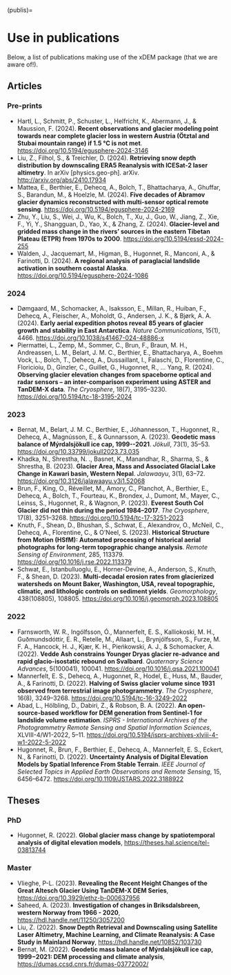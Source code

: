 (publis)=

# Use in publications

Below, a list of publications making use of the xDEM package (that we are aware of!).

## Articles

### Pre-prints

- Hartl, L., Schmitt, P., Schuster, L., Helfricht, K., Abermann, J., & Maussion, F. (2024). **Recent observations and glacier modeling point towards near complete glacier loss in western Austria (Ötztal and Stubai mountain range) if 1.5 °C is not met**. <https://doi.org/10.5194/egusphere-2024-3146>
- Liu, Z., Filhol, S., & Treichler, D. (2024). **Retrieving snow depth distribution by downscaling ERA5 Reanalysis with ICESat-2 laser altimetry**. In arXiv [physics.geo-ph]. arXiv. <http://arxiv.org/abs/2410.17934>
- Mattea, E., Berthier, E., Dehecq, A., Bolch, T., Bhattacharya, A., Ghuffar, S., Barandun, M., & Hoelzle, M. (2024). **Five decades of Abramov glacier dynamics reconstructed with multi-sensor optical remote sensing**. <https://doi.org/10.5194/egusphere-2024-2169>
- Zhu, Y., Liu, S., Wei, J., Wu, K., Bolch, T., Xu, J., Guo, W., Jiang, Z., Xie, F., Yi, Y., Shangguan, D., Yao, X., & Zhang, Z. (2024). **Glacier-level and gridded mass change in the rivers’ sources in the eastern Tibetan Plateau (ETPR) from 1970s to 2000**. <https://doi.org/10.5194/essd-2024-255>
- Walden, J., Jacquemart, M., Higman, B., Hugonnet, R., Manconi, A., & Farinotti, D. (2024). **A regional analysis of paraglacial landslide activation in southern coastal Alaska**. <https://doi.org/10.5194/egusphere-2024-1086>

### 2024

- Dømgaard, M., Schomacker, A., Isaksson, E., Millan, R., Huiban, F., Dehecq, A., Fleischer, A., Moholdt, G., Andersen, J. K., & Bjørk, A. A. (2024). **Early aerial expedition photos reveal 85 years of glacier growth and stability in East Antarctica**. *Nature Communications*, 15(1), 4466. <https://doi.org/10.1038/s41467-024-48886-x>
- Piermattei, L., Zemp, M., Sommer, C., Brun, F., Braun, M. H., Andreassen, L. M., Belart, J. M. C., Berthier, E., Bhattacharya, A., Boehm Vock, L., Bolch, T., Dehecq, A., Dussaillant, I., Falaschi, D., Florentine, C., Floricioiu, D., Ginzler, C., Guillet, G., Hugonnet, R., … Yang, R. (2024). **Observing glacier elevation changes from spaceborne optical and radar sensors – an inter-comparison experiment using ASTER and TanDEM-X data**. *The Cryosphere*, 18(7), 3195–3230. <https://doi.org/10.5194/tc-18-3195-2024>

### 2023

- Bernat, M., Belart, J. M. C., Berthier, E., Jóhannesson, T., Hugonnet, R., Dehecq, A., Magnússon, E., & Gunnarsson, A. (2023). **Geodetic mass balance of Mýrdalsjökull ice cap, 1999--2021**. *Jökull*, 73(1), 35–53. <https://doi.org/10.33799/jokull2023.73.035>
- Khadka, N., Shrestha, N. ., Basnet, K., Manandhar, R., Sharma, S., & Shrestha, B. (2023). **Glacier Area, Mass and Associated Glacial Lake Change in Kawari basin, Western Nepal**. *Jalawaayu*, 3(1), 63–72. <https://doi.org/10.3126/jalawaayu.v3i1.52068>
- Brun, F., King, O., Réveillet, M., Amory, C., Planchot, A., Berthier, E., Dehecq, A., Bolch, T., Fourteau, K., Brondex, J., Dumont, M., Mayer, C., Leinss, S., Hugonnet, R., & Wagnon, P. (2023). **Everest South Col Glacier did not thin during the period 1984–2017**. *The Cryosphere*, 17(8), 3251–3268. <https://doi.org/10.5194/tc-17-3251-2023>
- Knuth, F., Shean, D., Bhushan, S., Schwat, E., Alexandrov, O., McNeil, C., Dehecq, A., Florentine, C., & O’Neel, S. (2023). **Historical Structure from Motion (HSfM): Automated processing of historical aerial photographs for long-term topographic change analysis**. *Remote Sensing of Environment*, 285, 113379. <https://doi.org/10.1016/j.rse.2022.113379>
- Schwat, E., Istanbulluoglu, E., Horner-Devine, A., Anderson, S., Knuth, F., & Shean, D. (2023). **Multi-decadal erosion rates from glacierized watersheds on Mount Baker, Washington, USA, reveal topographic, climatic, and lithologic controls on sediment yields**. *Geomorphology*, 438(108805), 108805. <https://doi.org/10.1016/j.geomorph.2023.108805>

### 2022

- Farnsworth, W. R., Ingólfsson, Ó., Mannerfelt, E. S., Kalliokoski, M. H., Guðmundsdóttir, E. R., Retelle, M., Allaart, L., Brynjólfsson, S., Furze, M. F. A., Hancock, H. J., Kjær, K. H., Pieńkowski, A. J., & Schomacker, A. (2022). **Vedde Ash constrains Younger Dryas glacier re-advance and rapid glacio-isostatic rebound on Svalbard**. *Quaternary Science Advances*, 5(100041), 100041. <https://doi.org/10.1016/j.qsa.2021.100041>
- Mannerfelt, E. S., Dehecq, A., Hugonnet, R., Hodel, E., Huss, M., Bauder, A., & Farinotti, D. (2022). **Halving of Swiss glacier volume since 1931 observed from terrestrial image photogrammetry**. *The Cryosphere*, 16(8), 3249–3268. <https://doi.org/10.5194/tc-16-3249-2022>
- Abad, L., Hölbling, D., Dabiri, Z., & Robson, B. A. (2022). **An open-source-based workflow for DEM generation from Sentinel-1 for landslide volume estimation**. *ISPRS - International Archives of the Photogrammetry Remote Sensing and Spatial Information Sciences*, XLVIII-4/W1-2022, 5–11. <https://doi.org/10.5194/isprs-archives-xlviii-4-w1-2022-5-2022>
- Hugonnet, R., Brun, F., Berthier, E., Dehecq, A., Mannerfelt, E. S., Eckert, N., & Farinotti, D. (2022). **Uncertainty Analysis of Digital Elevation Models by Spatial Inference From Stable Terrain**. *IEEE Journal of Selected Topics in Applied Earth Observations and Remote Sensing*, 15, 6456–6472. <https://doi.org/10.1109/JSTARS.2022.3188922>

## Theses

### PhD

- Hugonnet, R. (2022). **Global glacier mass change by spatiotemporal analysis of digital elevation models**, <https://theses.hal.science/tel-03813744>

### Master

- Vlieghe, P-L. (2023). **Revealing the Recent Height Changes of the Great Altesch Glacier Using TanDEM-X DEM Series**, <https://doi.org/10.3929/ethz-b-000637956>
- Saheed, A. (2023). **Investigation of changes in Briksdalsbreen, western Norway from 1966 - 2020**, <https://hdl.handle.net/11250/3057200>
- Liu, Z. (2022). **Snow Depth Retrieval and Downscaling using Satellite Laser Altimetry, Machine Learning, and Climate Reanalysis: A Case Study in Mainland Norway**, <https://hdl.handle.net/10852/103730>
- Bernat, M. (2022). **Geodetic mass balance of Mýrdalsjökull ice cap, 1999−2021: DEM processing and climate analysis**, <https://dumas.ccsd.cnrs.fr/dumas-03772002/>
